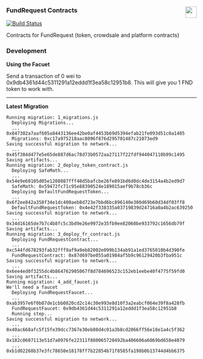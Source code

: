 ### FundRequest Contracts<img align="right" src="https://fundrequest.io/images/app/header-logo.png" height="30px" />

[![Build Status](https://travis-ci.org/FundRequest/contracts.svg?branch=master)](https://travis-ci.org/FundRequest/contracts)

Contracts for FundRequest (token, crowdsale and platform contracts)


### Development

**Using the Facuet**

Send a transaction of 0 wei to 0x9db4361d44c5311291a12eddd1f3ea58c12951b8. This will give you 1 FND token to work with. 


---

**Latest Migration**


```
Running migration: 1_migrations.js
  Deploying Migrations...
  ... 0x847302a7aaf605a8443136ee42be0af4453b69d5394efab21fe093d51c0a1485
  Migrations: 0xc17a975218aac8096f876d295701487c21073ed9
Saving successful migration to network...
  ... 0x45f384d477e5e65de887d6ac78d73b0572aa27117f22fdf944047110b99c1495
Saving artifacts...
Running migration: 2_deploy_token_contract.js
  Deploying SafeMath...
  ... 0x54e9e60105d05e1208087fff40d5bafcbe26fe891bd6d0dc4de3154a4b2ed9d7
  SafeMath: 0x59472fc71c95e88390524e189015aef9b78cb36c
  Deploying DefaultFundRequestToken...
  ... 0x6f2ee842a358f34e1dc400aeb8d723e7bbd6bc896140e300d69b60d34df03ff8
  DefaultFundRequestToken: 0x4e42f338335a03719839d24716a0a4b2ac639250
Saving successful migration to network...
  ... 0x34d16165de7b7c4b8fc5c3bd9e26e9972e35fb9ee82060be933792c1656db79f
Saving artifacts...
Running migration: 3_deploy_fr_contract.js
  Deploying FundRequestContract...
  ... 0xc544fd678293fab32fff9af9a9eb82002e099b134ab91a1ed3765010b4d390fe
  FundRequestContract: 0x87d697be055a01984af5b9c96129420b3fba951c
Saving successful migration to network...
  ... 0x6ee4ed0f3255dc4b864762905067f8d784696523c152eb1eebe40f4775f59fd0
Saving artifacts...
Running migration: 4_add_faucet.js
We'll need a faucet
  Deploying FundRequestFaucet...
  ... 0xab3957e6f0b87de1cbb0820cd2c14c30e993e8d10f3a2eabcf064e39f8a428fb
  FundRequestFaucet: 0x9db4361d44c5311291a12eddd1f3ea58c12951b8
  Running step...
Saving successful migration to network...
  ... 0x40ac668afc5f15fe39dcc7367e30eb80d4c01a3b8cd2066ff56e18e1a4c5f362
  ... 0x182c0607113e51d7a0976fe22311f880065720492ba406606a6069bd658e4079
  ... 0xb1d02268b37e3fc78650e18178ff7b22854b71f8585fa198b0b13744d4bb6375
```